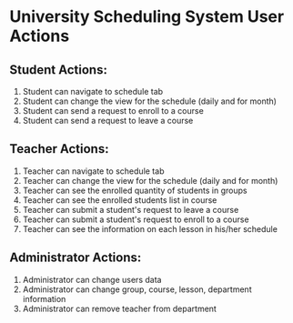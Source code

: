 # University Scheduling System User Actions

## Student Actions:
  1. Student can navigate to schedule tab
  2. Student can change the view for the schedule (daily and for month)
  3. Student can send a request to enroll to a course
  4. Student can send a request to leave a course

## Teacher Actions:
  1. Teacher can navigate to schedule tab
  2. Teacher can change the view for the schedule (daily and for month)
  3. Teacher can see the enrolled quantity of students in groups
  4. Teacher can see the enrolled students list in course
  5. Teacher can submit a student's request to leave a course
  6. Teacher can submit a student's request to enroll to a course
  7. Teacher can see the information on each lesson in his/her schedule

## Administrator Actions:
  1. Administrator can change users data
  2. Administrator can change group, course, lesson, department information
  3. Administrator can remove teacher from department
